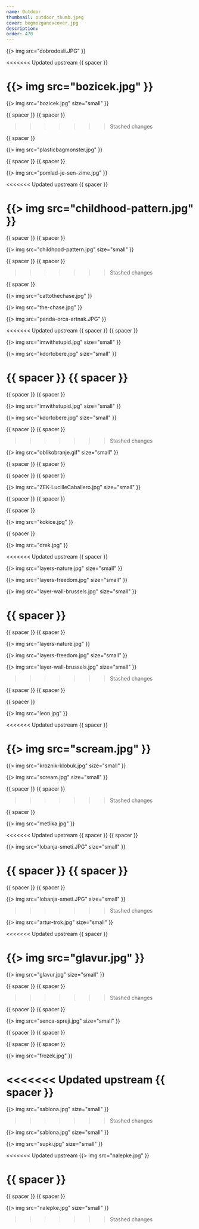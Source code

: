 ```yaml
---
name: Outdoor
thumbnail: outdoor_thumb.jpeg
cover: begmozganovcover.jpg
description: 
order: 470
---
```



{{> img src="dobrodosli.JPG" }}

<<<<<<< Updated upstream
{{ spacer }}

{{> img src="bozicek.jpg" }}
=======
{{> img src="bozicek.jpg" size="small" }}

{{ spacer }} {{ spacer }}  
>>>>>>> Stashed changes

{{ spacer }}

{{> img src="plasticbagmonster.jpg" }}

{{ spacer }} {{ spacer }}  

{{> img src="pomlad-je-sen-zime.jpg" }}

<<<<<<< Updated upstream
{{ spacer }}

{{> img src="childhood-pattern.jpg" }}
=======
{{ spacer }} {{ spacer }}  

{{> img src="childhood-pattern.jpg" size="small" }}

{{ spacer }} {{ spacer }}  
>>>>>>> Stashed changes

{{ spacer }}

{{> img src="cattothechase.jpg" }}

{{> img src="the-chase.jpg" }}

{{> img src="panda-orca-artnak.JPG" }}

<<<<<<< Updated upstream
{{ spacer }} {{ spacer }}

{{> img src="imwithstupid.jpg" size="small" }}

{{> img src="kdortobere.jpg" size="small" }}

{{ spacer }} {{ spacer }}
=======
{{ spacer }} {{ spacer }}  

{{> img src="imwithstupid.jpg" size="small" }}

{{> img src="kdortobere.jpg" size="small" }}

{{ spacer }} {{ spacer }}  
>>>>>>> Stashed changes

{{> img src="oblikobranje.gif" size="small" }}

{{ spacer }} {{ spacer }}

{{ spacer }} {{ spacer }}  

{{> img src="ZEK-LucilleCaballero.jpg" size="small" }}

{{ spacer }} {{ spacer }}  

{{ spacer }}

{{> img src="kokice.jpg" }}

{{ spacer }}

{{> img src="drek.jpg" }}

<<<<<<< Updated upstream
{{ spacer }}

{{> img src="layers-nature.jpg" size="small" }}

{{> img src="layers-freedom.jpg" size="small" }}

{{> img src="layer-wall-brussels.jpg" size="small" }}

{{ spacer }}
=======
{{ spacer }} {{ spacer }}  

{{> img src="layers-nature.jpg" }}

{{> img src="layers-freedom.jpg" size="small" }}

{{> img src="layer-wall-brussels.jpg" size="small" }}
>>>>>>> Stashed changes

{{ spacer }} {{ spacer }}  

{{ spacer }}

{{> img src="leon.jpg" }}

<<<<<<< Updated upstream
{{ spacer }}

{{> img src="scream.jpg" }}
=======
{{> img src="kroznik-klobuk.jpg" size="small" }}

{{> img src="scream.jpg" size="small" }}

{{ spacer }} {{ spacer }}  
>>>>>>> Stashed changes

{{ spacer }}

{{> img src="metlika.jpg" }}

<<<<<<< Updated upstream
{{ spacer }} {{ spacer }}

{{> img src="lobanja-smeti.JPG" size="small" }}

{{ spacer }} {{ spacer }}
=======
{{ spacer }} {{ spacer }}  

{{> img src="lobanja-smeti.JPG" size="small" }}
>>>>>>> Stashed changes

{{> img src="artur-trok.jpg" size="small" }}

<<<<<<< Updated upstream
{{ spacer }}

{{> img src="glavur.jpg" }}
=======
{{> img src="glavur.jpg" size="small" }}

{{ spacer }} {{ spacer }}  
>>>>>>> Stashed changes

{{ spacer }} {{ spacer }}

{{> img src="senca-spreji.jpg" size="small" }}

{{ spacer }} {{ spacer }}

{{ spacer }} {{ spacer }}  

{{> img src="frozek.jpg" }}

<<<<<<< Updated upstream
{{ spacer }}
=======
{{> img src="sablona.jpg" size="small" }}
>>>>>>> Stashed changes

{{> img src="sablona.jpg" size="small" }}

{{> img src="supki.jpg" size="small" }}

<<<<<<< Updated upstream
{{> img src="nalepke.jpg" }}

{{ spacer }}
=======
{{ spacer }} {{ spacer }}  

{{> img src="nalepke.jpg" size="small" }}
>>>>>>> Stashed changes
